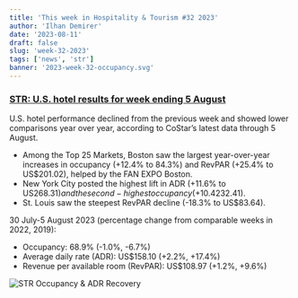 ```yaml
---
title: 'This week in Hospitality & Tourism #32 2023'
author: 'Ilhan Demirer'
date: '2023-08-11'
draft: false
slug: 'week-32-2023'
tags: ['news', 'str']
banner: '2023-week-32-occupancy.svg'
---
```


### [STR: U.S. hotel results for week ending 5 August](https://str.com/press-release/us-hotel-results-week-ending-5-august)

U.S. hotel performance declined from the previous week and showed lower comparisons year over year, according to CoStar’s latest data through 5 August.

- Among the Top 25 Markets, Boston saw the largest year-over-year increases in occupancy (+12.4% to 84.3%) and RevPAR (+25.4% to US$201.02), helped by the FAN EXPO Boston.
- New York City posted the highest lift in ADR (+11.6% to US$268.31) and the second-highest occupancy (+10.4% to 86.6%) and RevPAR gains (+23.3% to US$232.41).
- St. Louis saw the steepest RevPAR decline (-18.3% to US$83.64).

30 July-5 August 2023 (percentage change from comparable weeks in 2022, 2019):

- Occupancy: 68.9% (-1.0%, -6.7%)
- Average daily rate (ADR): US$158.10 (+2.2%, +17.4%)
- Revenue per available room (RevPAR): US$108.97 (+1.2%, +9.6%)

![STR Occupancy & ADR Recovery](/images/blogimages/2023-week-32-occupancy.svg)

